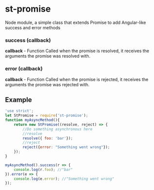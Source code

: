 # st-promise
Node module, a simple class that extends Promise to add Angular-like success and error methods

### success (callback)

**callback** - Function
Called when the promise is resolved, it receives the arguments the promise was resolved with.

### error (callback)

**callback** - Function
Called when the promise is rejected, it receives the arguments the promise was rejected with.

## Example

```javascript
'use strict';
let StPromise = require('st-promise');
function myAsyncMethod(){
    return new StPromise((resolve, reject) => {
        //Do something asynchronous here
        //resolve
        resolve({ foo: 'bar'});
        //reject
        reject({error: "Something went wrong"});
    });
}

myAsyncMethod().success(r => {
    console.log(r.foo); //"bar"
}).error(e => {
    console.log(e.error); //"Something went wrong"
});
```
